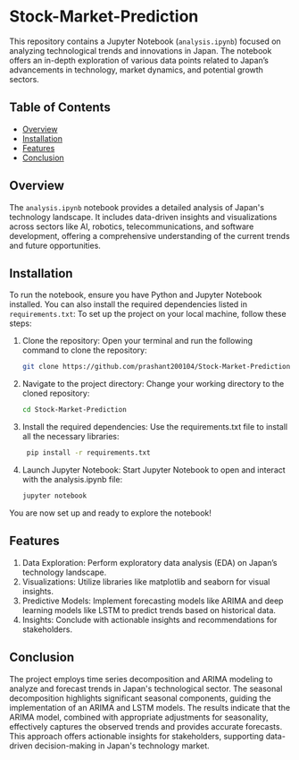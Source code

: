 # Stock-Market-Prediction

This repository contains a Jupyter Notebook (`analysis.ipynb`) focused on analyzing technological trends and innovations in Japan. The notebook offers an in-depth exploration of various data points related to Japan’s advancements in technology, market dynamics, and potential growth sectors.

## Table of Contents

- [Overview](#overview)
- [Installation](#installation)
- [Features](#features)
- [Conclusion](#conclusion)

## Overview

The `analysis.ipynb` notebook provides a detailed analysis of Japan's technology landscape. It includes data-driven insights and visualizations across sectors like AI, robotics, telecommunications, and software development, offering a comprehensive understanding of the current trends and future opportunities.

## Installation
To run the notebook, ensure you have Python and Jupyter Notebook installed. You can also install the required dependencies listed in `requirements.txt`:
To set up the project on your local machine, follow these steps:

1. Clone the repository:
   Open your terminal and run the following command to clone the repository:
   ```bash
   git clone https://github.com/prashant200104/Stock-Market-Prediction.git

2. Navigate to the project directory: Change your working directory to the cloned repository:
   ```bash
   cd Stock-Market-Prediction
   
3. Install the required dependencies: Use the requirements.txt file to install all the necessary libraries:
   ```bash
    pip install -r requirements.txt
   
4. Launch Jupyter Notebook: Start Jupyter Notebook to open and interact with the analysis.ipynb file:
    ```bash
    jupyter notebook
You are now set up and ready to explore the notebook!

## Features

1. Data Exploration: Perform exploratory data analysis (EDA) on Japan’s technology landscape.
2. Visualizations: Utilize libraries like matplotlib and seaborn for visual insights.
3. Predictive Models: Implement forecasting models like ARIMA and deep learning models like LSTM to predict trends based on historical data.
4. Insights: Conclude with actionable insights and recommendations for stakeholders.

## Conclusion

The project employs time series decomposition and ARIMA modeling to analyze and forecast trends in Japan's technological sector. The seasonal decomposition highlights significant seasonal components, guiding the implementation of an ARIMA and LSTM models. The results indicate that the ARIMA model, combined with appropriate adjustments for seasonality, effectively captures the observed trends and provides accurate forecasts. This approach offers actionable insights for stakeholders, supporting data-driven decision-making in Japan's technology market.
